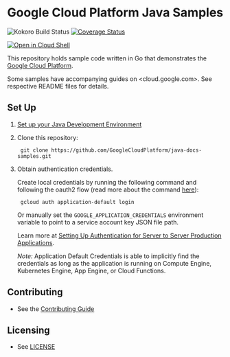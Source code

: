 # Google Cloud Platform Java Samples

![Kokoro Build Status](https://storage.googleapis.com/cloud-devrel-kokoro-resources/java/badges/java-docs-samples.png)
[![Coverage Status](https://codecov.io/gh/GoogleCloudPlatform/java-docs-samples/branch/master/graph/badge.svg)](https://codecov.io/gh/GoogleCloudPlatform/java-docs-samples)

<a href="https://console.cloud.google.com/cloudshell/open?git_repo=https://github.com/GoogleCloudPlatform/java-docs-samples&page=editor&open_in_editor=README.md">
<img alt="Open in Cloud Shell" src ="http://gstatic.com/cloudssh/images/open-btn.png"></a>

This repository holds sample code written in Go that demonstrates the
[Google Cloud Platform](https://cloud.google.com/docs/).

Some samples have accompanying guides on <cloud.google.com>. See respective
README files for details.

## Set Up

1. [Set up your Java Development Environment](https://cloud.google.com/java/docs/setup)

1. Clone this repository:

        git clone https://github.com/GoogleCloudPlatform/java-docs-samples.git

1. Obtain authentication credentials.

    Create local credentials by running the following command and following the
    oauth2 flow (read more about the command [here][auth_command]):

        gcloud auth application-default login

    Or manually set the `GOOGLE_APPLICATION_CREDENTIALS` environment variable
    to point to a service account key JSON file path.

    Learn more at [Setting Up Authentication for Server to Server Production Applications](ADC).

    *Note:* Application Default Credentials is able to implicitly find the credentials as long as the application is running on Compute Engine, Kubernetes Engine, App Engine, or Cloud Functions.

## Contributing

* See the [Contributing Guide](CONTRIBUTING.md)

## Licensing

* See [LICENSE](LICENSE)

[ADC]: https://developers.google.com/identity/protocols/application-default-credentials
[cred]: http://google.github.io/google-auth-library-java/releases/0.6.0/apidocs/com/google/auth/Credentials.html?is-external=true
[options]: http://googlecloudplatform.github.io/google-cloud-java/0.12.0/apidocs/com/google/cloud/ServiceOptions.Builder.html#setCredentials-com.google.auth.Credentials-
[auth_command]: https://cloud.google.com/sdk/gcloud/reference/beta/auth/application-default/login
